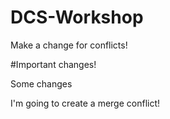 # DCS-Workshop



Make a change for conflicts!

\#Important changes!



Some changes



I'm going to create a merge conflict! 

